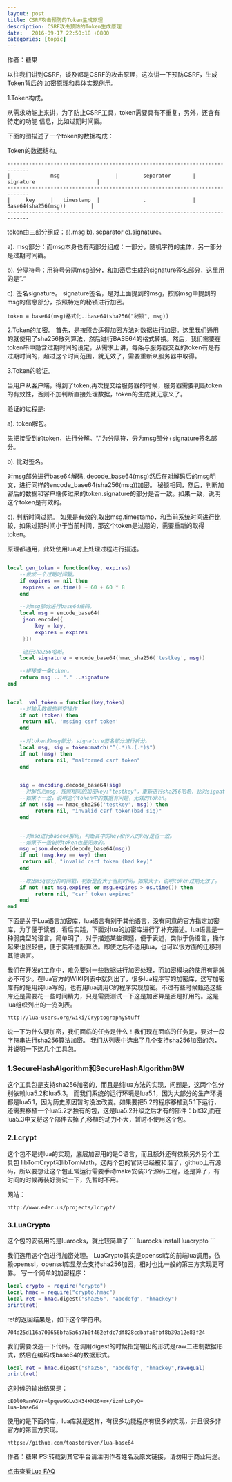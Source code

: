 ```yaml
---
layout: post
title: CSRF攻击预防的Token生成原理
description: CSRF攻击预防的Token生成原理
date:   2016-09-17 22:50:18 +0800 
categories: [topic]
---
```

作者：糖果

以往我们讲到CSRF，谈及都是CSRF的攻击原理，这次讲一下预防CSRF，生成Token背后的
加密原理和具体实现例示。

1.Token构成。

从需求功能上来讲，为了防止CSRF工具，token需要具有不重复，另外，还含有特定的功能
信息，比如过期时间戳。

下面的图描述了一个token的数据构成：

Token的数据结构。
```
-----------------------------------------------------------------------------
|             msg                  |        separator       |           signature                    |
-----------------------------------------------------------------------------
|     key     |   timestamp  |              .               |    Base64(sha256(msg))        |
-----------------------------------------------------------------------------

```
token由三部分组成：a).msg b). separator c).signature。

a). msg部分：而msg本身也有两部分组成：一部分，随机字符的主体，另一部分是过期时间戳。

b). 分隔符号：用符号分隔msg部分，和加密后生成的signature签名部分，这里用的是”.“

c). 签名signature。
signature签名，是对上面提到的msg，按照msg中提到的msg的信息部分，按照特定的秘锁进行加密。
```
token = base64(msg)格式化..base64(sha256("秘锁", msg))
```

2.Token的加密。
首先，是按照合适得加密方法对数据进行加密。这里我们通用的就使用了sha256散列算法，然后进行BASE64的格式转换。然后，我们需要在token串中隐含过期时间的设定，从需求上讲，每条与服务器交互的token有是有过期时间的，超过这个时间范围，就无效了，需要重新从服务器中取得。



3.Token的验证。

当用户从客户端，得到了token,再次提交给服务器的时候，服务器需要判断token的有效性，否则不加判断直接处理数据，token的生成就无意义了。


验证的过程是:

a). token解包。

先把接受到的token，进行分解。“.”为分隔符，分为msg部分+signature签名部分。

b). 比对签名。

对msg部分进行base64解码, decode_base64(msg)然后在对解码后的msg明文，进行同样的encode_base64(sha256(msg))加密。
秘锁相同，然后，判断加密后的数据和客户端传过来的token.signature的部分是否一致。如果一致，说明这个token是有效的。

c). 判断时间过期。
如果是有效的,取出msg.timestamp，和当前系统时间进行比较，如果过期时间小于当前时间，那这个token是过期的，需要重新的取得token。



原理都通用，此处使用lua对上处理过程进行描述。

```lua

local gen_token = function(key, expires)
    --做成一个过期时间戳。
    if expires == nil then
     expires = os.time() + 60 + 60 * 8
    end
   
    --对msg部分进行base64编码。
    local msg = encode_base64(
     json.encode({
         key = key,
         expires = expires
     }))
     
   --进行sha256哈希。
    local signature = encode_base64(hmac_sha256('testkey', msg))
    
    --拼接成一条token。
    return msg .. "." ..signature
end


local  val_token = function(key,token)
    --对输入数据的判空操作
    if not (token) then
     return nil, 'mssing csrf token'
    end
    
    --对token的msg部分，signature签名部分进行拆分。
    local msg, sig = token:match("^(.*)%.(.*)$")
    if not (msg) then
         return nil, "malformed csrf token"
    end


    sig = encoding.decode_base64(sig)
    --对解包后msg，按照相同的加密key:"testkey"，重新进行sha256哈希，比对signature，
    --如果不一致，说明这个token中的数据有问题，无效的token。
    if not (sig == hmac_sha256('testkey', msg)) then
         return nil, "invalid csrf token(bad sig)"
    end


    --对msg进行base64解码，判断其中的key和传入的key是否一致。
    --如果不一致说明token也是无效的。
    msg =json.decode(decode_base64(msg))
    if not (msg.key == key) then
     return nil, "invalid csrf token (bad key)"    
    end
    
    --取出msg部分的时间戳，判断是否大于当前时间，如果大于，说明token过期无效了。
    if not (not msg.expires or msg.expires > os.time()) then
         return nil, "csrf token expired"
    end
end

```
下面是关于Lua语言加密库，lua语言有别于其他语言，没有同意的官方指定加密库，为了便于读者，看后实践，下面对lua的加密库进行了补充描述。lua语言是一种弱类型的语言，简单明了，对于描述某些课题，便于表述，类似于伪语言，操作起来也很轻便，便于实践推敲算法。即使之后不适用lua，也可以很方面的迁移到其他语言。

我们在开发的工作中，难免要对一些数据进行加密处理，而加密模块的使用有是就必不可少。在lua官方的WIKI列表中就列出了，很多lua程序写的加密库，这写加密库有的是用纯lua写的，也有用lua调用C的程序实现加密。不过有些时候甄选这些库还是需要花一些时间精力，只是需要测试一下这是加密算是否是好用的。这是lua组织列出的一览列表。
```
http://lua-users.org/wiki/CryptographyStuff
```
说一下为什么要加密，我们面临的任务是什么！我们现在面临的任务是，要对一段字符串进行sha256算法加密。
我们从列表中选出了几个支持sha256加密的包，并说明一下这几个工具包。

<h3>1.SecureHashAlgorithm和SecureHashAlgorithmBW</h3> 
这个工具包是支持sha256加密的，而且是纯lua方法的实现，问题是，这两个包分别依赖lua5.2和lua5.3。
而我们系统的运行环境是lua5.1，因为大部分的生产环境都是lua5.1，因为历史原因暂时没法改变。如果要把5.2的程序移植到5.1下运行，还需要移植一个lua5.2才独有的包，这是lua5.2升级之后才有的部件：bit32,而在lua5.3中又将这个部件去掉了,移植的动力不大，暂时不使用这个包。

<h3>2.Lcrypt</h3> 
这个包不是纯lua的实现，底层加密用的是C语言，而且额外还有依赖另外另个工具包 libTomCrypt和libTomMath，这两个包的官网已经被和谐了，github上有源码，所以要想让这个包正常运行需要手动make安装3个源码工程，还是算了，有时间的时候再装好测试一下，先暂时不用。

网站：
```
http://www.eder.us/projects/lcrypt/
```
<h3>3.LuaCrypto</h3> 
这个包的安装用的是luarocks，就比较简单了 
```
luarocks install luacrypto 
```

我们选用这个包进行加密处理。
LuaCrypto其实是openssl库的前端lua调用，依赖openssl，openssl库显然会支持sha256加密，相对也比一般的第三方实现更可靠。
写一个简单的加密程序：
```lua
local crypto = require("crypto")
local hmac = require("crypto.hmac")
local ret = hmac.digest("sha256", "abcdefg", "hmackey")
print(ret)
```
ret的返回结果是，如下这个字符串。
```
704d25d116a700656bfa5a6a7b0f462efdc7df828cdbafa6fbf8b39a12e83f24
```
我们需要改造一下代码，在调用digest的时候指定输出的形式是raw二进制数据形式，然后在编码成base64的数据形式。

```lua
local ret = hmac.digest("sha256", "abcdefg", "hmackey",rawequal)
print(ret)
```

这时候的输出结果是：
```
cE0l0RanAGVr+lpqew9GLv3H34KM26+m+/izmhLoPyQ=
lua-base64
```
使用的是下面的库，lua库就是这样，有很多功能程序有很多的实现，并且很多非官方的第三方实现。

```
https://github.com/toastdriven/lua-base64
```
作者：糖果
PS:转载到其它平台请注明作者姓名及原文链接，请勿用于商业用途。


<a href="http://www.lua.ren/topic/133/lua-faq" target="_blank">点击查看Lua FAQ</a>